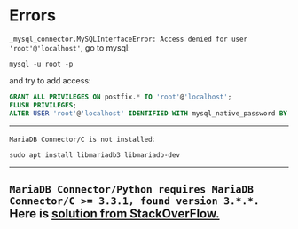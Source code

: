 # Errors

`_mysql_connector.MySQLInterfaceError: Access denied for user 'root'@'localhost'`,
go to mysql:
```shell
mysql -u root -p
```
and try to add access:
```sql
GRANT ALL PRIVILEGES ON postfix.* TO 'root'@'localhost';
FLUSH PRIVILEGES;
ALTER USER 'root'@'localhost' IDENTIFIED WITH mysql_native_password BY 'password';
```
---
`MariaDB Connector/C is not installed`:
```shell
sudo apt install libmariadb3 libmariadb-dev
```
---
`MariaDB Connector/Python requires MariaDB Connector/C >= 3.3.1, found version 3.*.*.` <br>
Here is [solution from StackOverFlow.](https://stackoverflow.com/questions/63628125/error-pip-install-mariadb-on-ubuntu-server)
---
